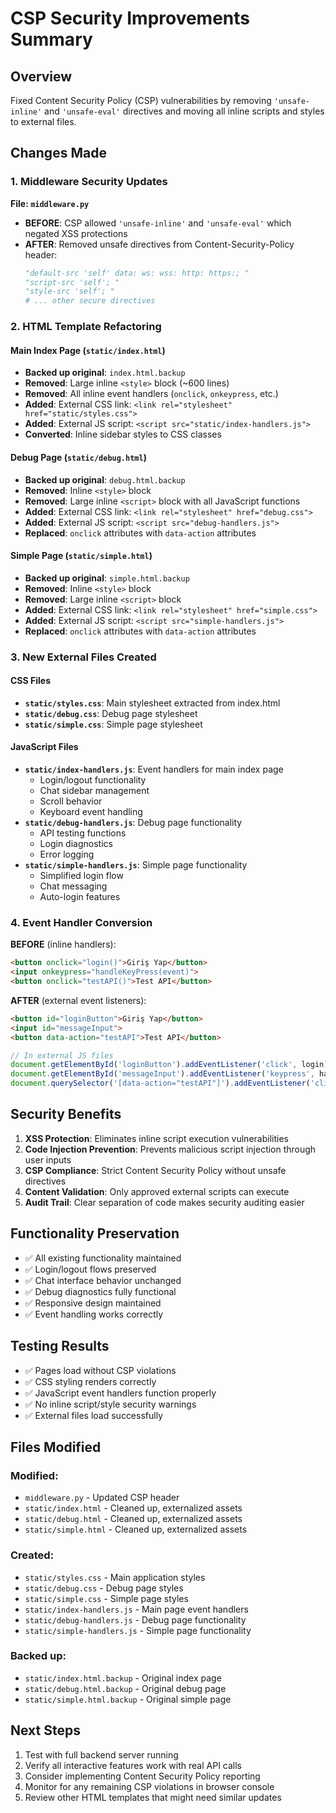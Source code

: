 # CSP Security Improvements Summary

## Overview
Fixed Content Security Policy (CSP) vulnerabilities by removing `'unsafe-inline'` and `'unsafe-eval'` directives and moving all inline scripts and styles to external files.

## Changes Made

### 1. Middleware Security Updates

**File: `middleware.py`**
- **BEFORE**: CSP allowed `'unsafe-inline'` and `'unsafe-eval'` which negated XSS protections
- **AFTER**: Removed unsafe directives from Content-Security-Policy header:
  ```python
  "default-src 'self' data: ws: wss: http: https:; "
  "script-src 'self'; "
  "style-src 'self'; "
  # ... other secure directives
  ```

### 2. HTML Template Refactoring

#### Main Index Page (`static/index.html`)
- **Backed up original**: `index.html.backup`
- **Removed**: Large inline `<style>` block (~600 lines)
- **Removed**: All inline event handlers (`onclick`, `onkeypress`, etc.)
- **Added**: External CSS link: `<link rel="stylesheet" href="static/styles.css">`
- **Added**: External JS script: `<script src="static/index-handlers.js">`
- **Converted**: Inline sidebar styles to CSS classes

#### Debug Page (`static/debug.html`)
- **Backed up original**: `debug.html.backup`
- **Removed**: Inline `<style>` block
- **Removed**: Large inline `<script>` block with all JavaScript functions
- **Added**: External CSS link: `<link rel="stylesheet" href="debug.css">`
- **Added**: External JS script: `<script src="debug-handlers.js">`
- **Replaced**: `onclick` attributes with `data-action` attributes

#### Simple Page (`static/simple.html`)
- **Backed up original**: `simple.html.backup`
- **Removed**: Inline `<style>` block
- **Removed**: Large inline `<script>` block
- **Added**: External CSS link: `<link rel="stylesheet" href="simple.css">`
- **Added**: External JS script: `<script src="simple-handlers.js">`
- **Replaced**: `onclick` attributes with `data-action` attributes

### 3. New External Files Created

#### CSS Files
- **`static/styles.css`**: Main stylesheet extracted from index.html
- **`static/debug.css`**: Debug page stylesheet
- **`static/simple.css`**: Simple page stylesheet

#### JavaScript Files
- **`static/index-handlers.js`**: Event handlers for main index page
  - Login/logout functionality
  - Chat sidebar management
  - Scroll behavior
  - Keyboard event handling
- **`static/debug-handlers.js`**: Debug page functionality
  - API testing functions
  - Login diagnostics
  - Error logging
- **`static/simple-handlers.js`**: Simple page functionality
  - Simplified login flow
  - Chat messaging
  - Auto-login features

### 4. Event Handler Conversion

**BEFORE** (inline handlers):
```html
<button onclick="login()">Giriş Yap</button>
<input onkeypress="handleKeyPress(event)">
<button onclick="testAPI()">Test API</button>
```

**AFTER** (external event listeners):
```html
<button id="loginButton">Giriş Yap</button>
<input id="messageInput">
<button data-action="testAPI">Test API</button>
```

```javascript
// In external JS files
document.getElementById('loginButton').addEventListener('click', login);
document.getElementById('messageInput').addEventListener('keypress', handleKeyPress);
document.querySelector('[data-action="testAPI"]').addEventListener('click', testAPI);
```

## Security Benefits

1. **XSS Protection**: Eliminates inline script execution vulnerabilities
2. **Code Injection Prevention**: Prevents malicious script injection through user inputs
3. **CSP Compliance**: Strict Content Security Policy without unsafe directives
4. **Content Validation**: Only approved external scripts can execute
5. **Audit Trail**: Clear separation of code makes security auditing easier

## Functionality Preservation

- ✅ All existing functionality maintained
- ✅ Login/logout flows preserved
- ✅ Chat interface behavior unchanged
- ✅ Debug diagnostics fully functional
- ✅ Responsive design maintained
- ✅ Event handling works correctly

## Testing Results

- ✅ Pages load without CSP violations
- ✅ CSS styling renders correctly
- ✅ JavaScript event handlers function properly
- ✅ No inline script/style security warnings
- ✅ External files load successfully

## Files Modified

### Modified:
- `middleware.py` - Updated CSP header
- `static/index.html` - Cleaned up, externalized assets
- `static/debug.html` - Cleaned up, externalized assets  
- `static/simple.html` - Cleaned up, externalized assets

### Created:
- `static/styles.css` - Main application styles
- `static/debug.css` - Debug page styles
- `static/simple.css` - Simple page styles
- `static/index-handlers.js` - Main page event handlers
- `static/debug-handlers.js` - Debug page functionality
- `static/simple-handlers.js` - Simple page functionality

### Backed up:
- `static/index.html.backup` - Original index page
- `static/debug.html.backup` - Original debug page
- `static/simple.html.backup` - Original simple page

## Next Steps

1. Test with full backend server running
2. Verify all interactive features work with real API calls
3. Consider implementing Content Security Policy reporting
4. Monitor for any remaining CSP violations in browser console
5. Review other HTML templates that might need similar updates
